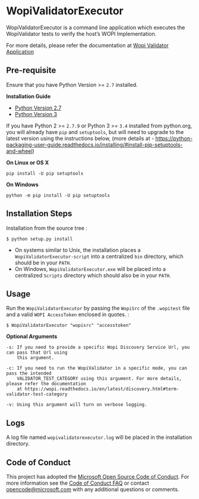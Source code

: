 WopiValidatorExecutor
=====================

WopiValidatorExecutor is a command line application which executes the WopiValidator tests to verify the host’s WOPI Implementation.

For more details, please refer the documentation at [Wopi Validator Application](http://wopi.readthedocs.io/projects/officewopi/en/latest/testing/validator.html)

Pre-requisite
-------------

Ensure that you have Python Version >= `2.7` installed.

**Installation Guide**

* [Python Version 2.7](http://docs.python-guide.org/en/latest/starting/installation/)
* [Python Version 3](https://docs.python.org/3/using/windows.html#installing-python)

If you have Python 2 >= `2.7.9` or Python 3 >= `3.4` installed from python.org, you will already have `pip` and `setuptools`, but will need to upgrade to the latest version using the instructions below, (more details at - <https://python-packaging-user-guide.readthedocs.io/installing/#install-pip-setuptools-and-wheel>)

**On Linux or OS X**

    pip install -U pip setuptools

**On Windows**

    python -m pip install -U pip setuptools

Installation Steps
------------------

Installation from the source tree :

    $ python setup.py install

* On systems similar to Unix, the installation places a `WopiValidatorExecutor-script` into a centralized `bin` directory, which should be in your `PATH`. 
* On Windows, `WopiValidatorExecutor.exe` will be placed into a centralized `Scripts` directory which should also be in your `PATH`.

Usage
-----

Run the `WopiValidatorExecutor` by passing the `WopiSrc` of the `.wopitest` file and a valid `WOPI AccessToken` enclosed in quotes. :

    $ WopiValidatorExecutor "wopisrc" "accesstoken"

**Optional Arguments**

    -s: If you need to provide a specific Wopi Discovery Service Url, you can pass that Url using 
        this argument.

    -c: If you need to run the WopiValidator in a specific mode, you can pass the intended 
        VALIDATOR_TEST_CATEGORY using this argument. For more details, please refer the documentation 
        at https://wopi.readthedocs.io/en/latest/discovery.html#term-validator-test-category

    -v: Using this argument will turn on verbose logging.

Logs
----

A log file named `wopivalidatorexecutor.log` will be placed in the installation directory.

Code of Conduct
---------------

This project has adopted the [Microsoft Open Source Code of Conduct](https://opensource.microsoft.com/codeofconduct/). 
For more information see the [Code of Conduct FAQ](https://opensource.microsoft.com/codeofconduct/faq/) or contact [opencode@microsoft.com](mailto:opencode@microsoft.com) with any additional questions or comments.
